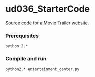 # ud036_StarterCode
Source code for a Movie Trailer website.

### Prerequisites

```
python 2.*
```

### Compile and run

```
python2.* entertainment_center.py   
```
